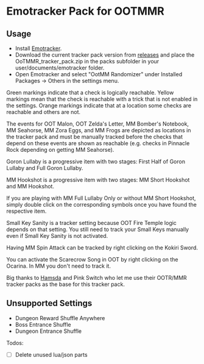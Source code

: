 # Emotracker Pack for OOTMMR

## Usage

- Install [Emotracker](https://emotracker.net/download/).
- Download the current tracker pack version from [releases](https://github.com/jupiter0fire/OoTMMR_tracker_pack/releases) and place the OoTMMR_tracker_pack.zip in the packs subfolder in your user/documents/emotracker folder.
- Open Emotracker and select "OotMM Randomizer" under Installed Packages -> Others in the settings menu.

Green markings indicate that a check is logically reachable. Yellow markings mean that the check is reachable with a trick that is not enabled in the settings. Orange markings indicate that at a location some checks are reachable and others are not.

The events for OOT Malon, OOT Zelda's Letter, MM Bomber's Notebook, MM Seahorse, MM Zora Eggs, and MM Frogs are depicted as locations in the tracker pack and must be manually tracked before the checks that depend on these events are shown as reachable (e.g. checks in Pinnacle Rock depending on getting MM Seahorse).

Goron Lullaby is a progressive item with two stages: First Half of Goron Lullaby and Full Goron Lullaby.

MM Hookshot is a progressive item with two stages: MM Short Hookshot and MM Hookshot.

If you are playing with MM Full Lullaby Only or without MM Short Hookshot, simply double click on the corresponding symbols once you have found the respective item.

Small Key Sanity is a tracker setting because OOT Fire Temple logic depends on that setting. You still need to track your Small Keys manually even if Small Key Sanity is not activated.

Having MM Spin Attack can be tracked by right clicking on the Kokiri Sword.

You can activate the Scarecrow Song in OOT by right clicking on the Ocarina. In MM you don't need to track it.

Big thanks to [Hamsda](https://github.com/Hamsda/EmoTrackerPacks) and Pink Switch who let me use their OOTR/MMR tracker packs as the base for this tracker pack.

## Unsupported Settings

- Dungeon Reward Shuffle Anywhere
- Boss Entrance Shuffle
- Dungeon Entrance Shuffle


Todos:

- [ ] Delete unused lua/json parts